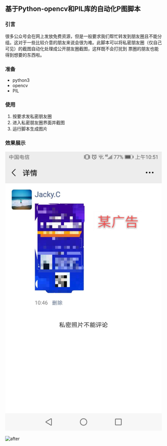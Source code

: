 ## 基于Python-opencv和PIL库的自动化P图脚本
### 引言
很多公众号会在网上发放免费资源，但是一般要求我们帮忙转发到朋友圈且不能分组。这对于一些比较介意的朋友来说会很为难。此脚本可以将私密朋友圈（仅自己可见）的截图自动化处理成公开朋友圈截图，这样既不会打扰到
票圈的朋友也能得到想要的东西啦。
### 准备
- python3
- opencv
- PIL
### 使用
1. 按要求发私密朋友圈
2. 进入私密朋友圈界面并截图
3. 运行脚本生成图片

### 效果展示

![before](https://github.com/SCNUJackyChen/PS-Your-Circle-Screenshot/raw/master/before.jpg)

![after](https://github.com/SCNUJackyChen/PS-Your-Circle-Screenshot/raw/master/after.jpg)

